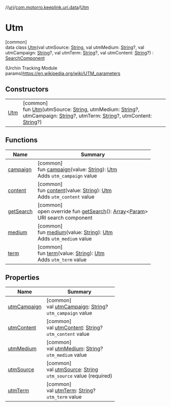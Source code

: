 //[uri](../../../index.md)/[com.motorro.keeplink.uri.data](../index.md)/[Utm](index.md)

# Utm

[common]\
data class [Utm](index.md)(val utmSource: [String](https://kotlinlang.org/api/latest/jvm/stdlib/kotlin/-string/index.html), val utmMedium: [String](https://kotlinlang.org/api/latest/jvm/stdlib/kotlin/-string/index.html)?, val utmCampaign: [String](https://kotlinlang.org/api/latest/jvm/stdlib/kotlin/-string/index.html)?, val utmTerm: [String](https://kotlinlang.org/api/latest/jvm/stdlib/kotlin/-string/index.html)?, val utmContent: [String](https://kotlinlang.org/api/latest/jvm/stdlib/kotlin/-string/index.html)?) : [SearchComponent](../-search-component/index.md)

(Urchin Tracking Module params)https://en.wikipedia.org/wiki/UTM_parameters

## Constructors

| | |
|---|---|
| [Utm](-utm.md) | [common]<br>fun [Utm](-utm.md)(utmSource: [String](https://kotlinlang.org/api/latest/jvm/stdlib/kotlin/-string/index.html), utmMedium: [String](https://kotlinlang.org/api/latest/jvm/stdlib/kotlin/-string/index.html)?, utmCampaign: [String](https://kotlinlang.org/api/latest/jvm/stdlib/kotlin/-string/index.html)?, utmTerm: [String](https://kotlinlang.org/api/latest/jvm/stdlib/kotlin/-string/index.html)?, utmContent: [String](https://kotlinlang.org/api/latest/jvm/stdlib/kotlin/-string/index.html)?) |

## Functions

| Name | Summary |
|---|---|
| [campaign](campaign.md) | [common]<br>fun [campaign](campaign.md)(value: [String](https://kotlinlang.org/api/latest/jvm/stdlib/kotlin/-string/index.html)): [Utm](index.md)<br>Adds `utm_campaign` value |
| [content](content.md) | [common]<br>fun [content](content.md)(value: [String](https://kotlinlang.org/api/latest/jvm/stdlib/kotlin/-string/index.html)): [Utm](index.md)<br>Adds `utm_content` value |
| [getSearch](get-search.md) | [common]<br>open override fun [getSearch](get-search.md)(): [Array](https://kotlinlang.org/api/latest/jvm/stdlib/kotlin/-array/index.html)&lt;[Param](../-param/index.md)&gt;<br>URI search component |
| [medium](medium.md) | [common]<br>fun [medium](medium.md)(value: [String](https://kotlinlang.org/api/latest/jvm/stdlib/kotlin/-string/index.html)): [Utm](index.md)<br>Adds `utm_medium` value |
| [term](term.md) | [common]<br>fun [term](term.md)(value: [String](https://kotlinlang.org/api/latest/jvm/stdlib/kotlin/-string/index.html)): [Utm](index.md)<br>Adds `utm_term` value |

## Properties

| Name | Summary |
|---|---|
| [utmCampaign](utm-campaign.md) | [common]<br>val [utmCampaign](utm-campaign.md): [String](https://kotlinlang.org/api/latest/jvm/stdlib/kotlin/-string/index.html)?<br>`utm_campaign` value |
| [utmContent](utm-content.md) | [common]<br>val [utmContent](utm-content.md): [String](https://kotlinlang.org/api/latest/jvm/stdlib/kotlin/-string/index.html)?<br>`utm_content` value |
| [utmMedium](utm-medium.md) | [common]<br>val [utmMedium](utm-medium.md): [String](https://kotlinlang.org/api/latest/jvm/stdlib/kotlin/-string/index.html)?<br>`utm_medium` value |
| [utmSource](utm-source.md) | [common]<br>val [utmSource](utm-source.md): [String](https://kotlinlang.org/api/latest/jvm/stdlib/kotlin/-string/index.html)<br>`utm_source` value (required) |
| [utmTerm](utm-term.md) | [common]<br>val [utmTerm](utm-term.md): [String](https://kotlinlang.org/api/latest/jvm/stdlib/kotlin/-string/index.html)?<br>`utm_term` value |
